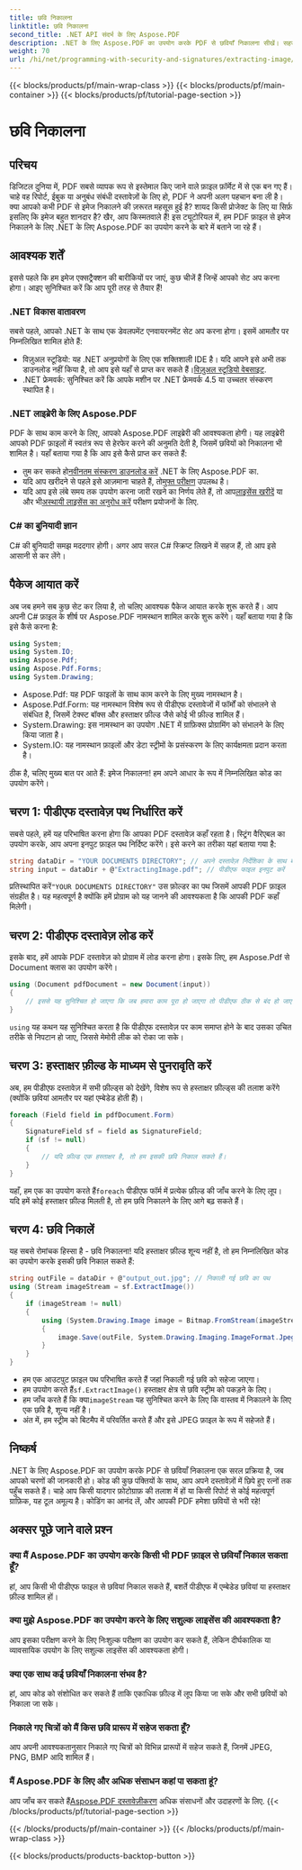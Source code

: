 ```yaml
---
title: छवि निकालना
linktitle: छवि निकालना
second_title: .NET API संदर्भ के लिए Aspose.PDF
description: .NET के लिए Aspose.PDF का उपयोग करके PDF से छवियाँ निकालना सीखें। सहज छवि निष्कर्षण के लिए हमारे चरण-दर-चरण मार्गदर्शिका का पालन करें।
weight: 70
url: /hi/net/programming-with-security-and-signatures/extracting-image/
---
```


{{< blocks/products/pf/main-wrap-class >}}
{{< blocks/products/pf/main-container >}}
{{< blocks/products/pf/tutorial-page-section >}}

# छवि निकालना

## परिचय

डिजिटल दुनिया में, PDF सबसे व्यापक रूप से इस्तेमाल किए जाने वाले फ़ाइल फ़ॉर्मेट में से एक बन गए हैं। चाहे वह रिपोर्ट, ईबुक या अनुबंध संबंधी दस्तावेज़ों के लिए हो, PDF ने अपनी अलग पहचान बना ली है। क्या आपको कभी PDF से इमेज निकालने की ज़रूरत महसूस हुई है? शायद किसी प्रोजेक्ट के लिए या सिर्फ़ इसलिए कि इमेज बहुत शानदार है? खैर, आप किस्मतवाले हैं! इस ट्यूटोरियल में, हम PDF फ़ाइल से इमेज निकालने के लिए .NET के लिए Aspose.PDF का उपयोग करने के बारे में बताने जा रहे हैं।

## आवश्यक शर्तें

इससे पहले कि हम इमेज एक्सट्रैक्शन की बारीकियों पर जाएं, कुछ चीजें हैं जिन्हें आपको सेट अप करना होगा। आइए सुनिश्चित करें कि आप पूरी तरह से तैयार हैं!

### .NET विकास वातावरण

सबसे पहले, आपको .NET के साथ एक डेवलपमेंट एनवायरनमेंट सेट अप करना होगा। इसमें आमतौर पर निम्नलिखित शामिल होते हैं:

-  विज़ुअल स्टूडियो: यह .NET अनुप्रयोगों के लिए एक शक्तिशाली IDE है। यदि आपने इसे अभी तक डाउनलोड नहीं किया है, तो आप इसे यहाँ से प्राप्त कर सकते हैं।[विज़ुअल स्टूडियो वेबसाइट](https://visualstudio.microsoft.com/).
- .NET फ्रेमवर्क: सुनिश्चित करें कि आपके मशीन पर .NET फ्रेमवर्क 4.5 या उच्चतर संस्करण स्थापित है।

### .NET लाइब्रेरी के लिए Aspose.PDF

PDF के साथ काम करने के लिए, आपको Aspose.PDF लाइब्रेरी की आवश्यकता होगी। यह लाइब्रेरी आपको PDF फ़ाइलों में स्वतंत्र रूप से हेरफेर करने की अनुमति देती है, जिसमें छवियों को निकालना भी शामिल है। यहाँ बताया गया है कि आप इसे कैसे प्राप्त कर सकते हैं:

-  तुम कर सकते हो[नवीनतम संस्करण डाउनलोड करें](https://releases.aspose.com/pdf/net/) .NET के लिए Aspose.PDF का.
-  यदि आप खरीदने से पहले इसे आज़माना चाहते हैं, तो[मुफ्त परीक्षण](https://releases.aspose.com/) उपलब्ध है।
-  यदि आप इसे लंबे समय तक उपयोग करना जारी रखने का निर्णय लेते हैं, तो आप[लाइसेंस खरीदें](https://purchase.aspose.com/buy) या और भी[अस्थायी लाइसेंस का अनुरोध करें](https://purchase.aspose.com/temporary-license/) परीक्षण प्रयोजनों के लिए.

### C# का बुनियादी ज्ञान

C# की बुनियादी समझ मददगार होगी। अगर आप सरल C# स्क्रिप्ट लिखने में सहज हैं, तो आप इसे आसानी से कर लेंगे।

## पैकेज आयात करें

अब जब हमने सब कुछ सेट कर लिया है, तो चलिए आवश्यक पैकेज आयात करके शुरू करते हैं। आप अपनी C# फ़ाइल के शीर्ष पर Aspose.PDF नामस्थान शामिल करके शुरू करेंगे। यहाँ बताया गया है कि इसे कैसे करना है:

```csharp
using System;
using System.IO;
using Aspose.Pdf;
using Aspose.Pdf.Forms;
using System.Drawing;
```

- Aspose.Pdf: यह PDF फाइलों के साथ काम करने के लिए मुख्य नामस्थान है।
- Aspose.Pdf.Form: यह नामस्थान विशेष रूप से पीडीएफ दस्तावेजों में फॉर्मों को संभालने से संबंधित है, जिसमें टेक्स्ट बॉक्स और हस्ताक्षर फ़ील्ड जैसे कोई भी फ़ील्ड शामिल हैं।
- System.Drawing: इस नामस्थान का उपयोग .NET में ग्राफ़िक्स प्रोग्रामिंग को संभालने के लिए किया जाता है।
- System.IO: यह नामस्थान फ़ाइलों और डेटा स्ट्रीमों के प्रसंस्करण के लिए कार्यक्षमता प्रदान करता है।

ठीक है, चलिए मुख्य बात पर आते हैं: इमेज निकालना! हम अपने आधार के रूप में निम्नलिखित कोड का उपयोग करेंगे।

## चरण 1: पीडीएफ दस्तावेज़ पथ निर्धारित करें

सबसे पहले, हमें यह परिभाषित करना होगा कि आपका PDF दस्तावेज़ कहाँ रहता है। स्ट्रिंग वैरिएबल का उपयोग करके, आप अपना इनपुट फ़ाइल पथ निर्दिष्ट करेंगे। इसे करने का तरीका यहां बताया गया है:

```csharp
string dataDir = "YOUR DOCUMENTS DIRECTORY"; // अपने दस्तावेज़ निर्देशिका के साथ बदलें
string input = dataDir + @"ExtractingImage.pdf"; // पीडीएफ फाइल इनपुट करें
```
 प्रतिस्थापित करें`"YOUR DOCUMENTS DIRECTORY"` उस फ़ोल्डर का पथ जिसमें आपकी PDF फ़ाइल संग्रहीत है। यह महत्वपूर्ण है क्योंकि हमें प्रोग्राम को यह जानने की आवश्यकता है कि आपकी PDF कहाँ मिलेगी।

## चरण 2: पीडीएफ दस्तावेज़ लोड करें

इसके बाद, हमें आपके PDF दस्तावेज़ को प्रोग्राम में लोड करना होगा। इसके लिए, हम Aspose.Pdf से Document क्लास का उपयोग करेंगे।

```csharp
using (Document pdfDocument = new Document(input))
{
    // इससे यह सुनिश्चित हो जाएगा कि जब हमारा काम पूरा हो जाएगा तो पीडीएफ ठीक से बंद हो जाएगा।
}
```
`using` यह कथन यह सुनिश्चित करता है कि पीडीएफ दस्तावेज़ पर काम समाप्त होने के बाद उसका उचित तरीके से निपटान हो जाए, जिससे मेमोरी लीक को रोका जा सके।

## चरण 3: हस्ताक्षर फ़ील्ड के माध्यम से पुनरावृति करें

अब, हम पीडीएफ दस्तावेज़ में सभी फ़ील्ड्स को देखेंगे, विशेष रूप से हस्ताक्षर फ़ील्ड्स की तलाश करेंगे (क्योंकि छवियां आमतौर पर यहां एम्बेडेड होती हैं)।

```csharp
foreach (Field field in pdfDocument.Form)
{
    SignatureField sf = field as SignatureField;
    if (sf != null)
    {
        // यदि फ़ील्ड एक हस्ताक्षर है, तो हम इसकी छवि निकाल सकते हैं।
    }
}
```
 यहाँ, हम एक का उपयोग करते हैं`foreach` पीडीएफ फॉर्म में प्रत्येक फ़ील्ड की जाँच करने के लिए लूप। यदि हमें कोई हस्ताक्षर फ़ील्ड मिलती है, तो हम छवि निकालने के लिए आगे बढ़ सकते हैं।

## चरण 4: छवि निकालें

यह सबसे रोमांचक हिस्सा है - छवि निकालना! यदि हस्ताक्षर फ़ील्ड शून्य नहीं है, तो हम निम्नलिखित कोड का उपयोग करके इसकी छवि निकाल सकते हैं:

```csharp
string outFile = dataDir + @"output_out.jpg"; // निकाली गई छवि का पथ
using (Stream imageStream = sf.ExtractImage())
{
    if (imageStream != null)
    {
        using (System.Drawing.Image image = Bitmap.FromStream(imageStream))
        {
            image.Save(outFile, System.Drawing.Imaging.ImageFormat.Jpeg);
        }
    }
}
```

- हम एक आउटपुट फ़ाइल पथ परिभाषित करते हैं जहां निकाली गई छवि को सहेजा जाएगा।
-  हम उपयोग करते हैं`sf.ExtractImage()` हस्ताक्षर क्षेत्र से छवि स्ट्रीम को पकड़ने के लिए।
-  हम जाँच करते हैं कि क्या`imageStream` यह सुनिश्चित करने के लिए कि वास्तव में निकालने के लिए एक छवि है, शून्य नहीं है।
- अंत में, हम स्ट्रीम को बिटमैप में परिवर्तित करते हैं और इसे JPEG फ़ाइल के रूप में सहेजते हैं।

## निष्कर्ष

.NET के लिए Aspose.PDF का उपयोग करके PDF से छवियाँ निकालना एक सरल प्रक्रिया है, जब आपको चरणों की जानकारी हो। कोड की कुछ पंक्तियों के साथ, आप अपने दस्तावेज़ों में छिपे हुए रत्नों तक पहुँच सकते हैं। चाहे आप किसी यादगार फ़ोटोग्राफ़ की तलाश में हों या किसी रिपोर्ट से कोई महत्वपूर्ण ग्राफ़िक, यह टूल अमूल्य है। कोडिंग का आनंद लें, और आपकी PDF हमेशा छवियों से भरी रहे!

## अक्सर पूछे जाने वाले प्रश्न

### क्या मैं Aspose.PDF का उपयोग करके किसी भी PDF फ़ाइल से छवियाँ निकाल सकता हूँ?  
हां, आप किसी भी पीडीएफ फाइल से छवियां निकाल सकते हैं, बशर्ते पीडीएफ में एम्बेडेड छवियां या हस्ताक्षर फ़ील्ड शामिल हों।

### क्या मुझे Aspose.PDF का उपयोग करने के लिए सशुल्क लाइसेंस की आवश्यकता है?  
आप इसका परीक्षण करने के लिए निःशुल्क परीक्षण का उपयोग कर सकते हैं, लेकिन दीर्घकालिक या व्यावसायिक उपयोग के लिए सशुल्क लाइसेंस की आवश्यकता होगी।

### क्या एक साथ कई छवियाँ निकालना संभव है?  
हां, आप कोड को संशोधित कर सकते हैं ताकि एकाधिक फ़ील्ड में लूप किया जा सके और सभी छवियों को निकाला जा सके।

### निकाले गए चित्रों को मैं किस छवि प्रारूप में सहेज सकता हूँ?  
आप अपनी आवश्यकतानुसार निकाले गए चित्रों को विभिन्न प्रारूपों में सहेज सकते हैं, जिनमें JPEG, PNG, BMP आदि शामिल हैं।

### मैं Aspose.PDF के लिए और अधिक संसाधन कहां पा सकता हूं?  
 आप जाँच कर सकते हैं[Aspose.PDF दस्तावेज़ीकरण](https://reference.aspose.com/pdf/net/) अधिक संसाधनों और उदाहरणों के लिए.
{{< /blocks/products/pf/tutorial-page-section >}}

{{< /blocks/products/pf/main-container >}}
{{< /blocks/products/pf/main-wrap-class >}}

{{< blocks/products/products-backtop-button >}}
